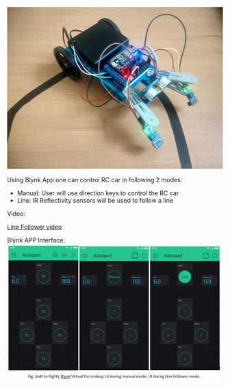 <img src="https://github.com/AnandVetcha/HackerBox/blob/master/Box13/Pictures/LineFollower.jpg" alt="Wifi Car">

Using Blynk App one can control RC car in following 2 modes:
- Manual: User will use direction keys to control the RC car
- Line: IR Reflectivity sensors will be used to follow a line

Video:

[Line Follower video](https://youtu.be/qV57Pfr3YtA)

Blynk APP Interface:
<img src="https://github.com/AnandVetcha/HackerBox/blob/master/Box13/Pictures/LineFollower_Blynk.PNG" alt="Wifi Car">
